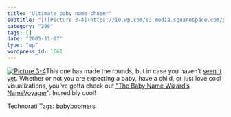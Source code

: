 ```yaml
---
title: "Ultimate baby name choser"
subtitle: "[![Picture 3-4](https://i0.wp.com/s3.media.squarespace.com/production/1075723/12829350/weblogs/image..."
category: "298"
tags: []
date: "2005-11-07"
type: "wp"
wordpress_id: 1661
---
```

[![Picture 3-4](https://i0.wp.com/s3.media.squarespace.com/production/1075723/12829350/weblogs/images/Picture%25203-4-tm.jpg?resize=230%2C160)](https://i0.wp.com/s3.media.squarespace.com/production/1075723/12829350/weblogs/images/Picture%25203-4.png)This one has made the rounds, but in case you haven’t [seen it yet](http://babynamewizard.com/namevoyager/lnv0105.html). Whether or not you are expecting a baby, have a child, or just love cool visualizations, you’ve gotta check out [“The Baby Name Wizard’s NameVoyager](http://babynamewizard.com/namevoyager/lnv0105.html)“. Incredibly cool!

Technorati Tags: [babyboomers](http://www.technorati.com/tag/babyboomers)